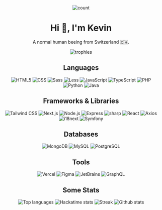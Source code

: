 <div align="center">

![count](https://komarev.com/ghpvc/?username=namelessproj&label=Profile%20views&color=0e75b6&style=flat)
# Hi 👋, I'm Kevin
A normal human beeing from Switzerland :switzerland:.

</div>



<div align="center">

![trophies](https://github-profile-trophy.vercel.app/?username=namelessproj)

</div>



<div align="center">

## Languages

![HTML5](https://img.shields.io/badge/Html5-E34F26?style=for-the-badge&logo=html5&logoColor=white)
![CSS](https://img.shields.io/badge/CSS-663399?style=for-the-badge&logo=css&logoColor=white)
![Sass](https://img.shields.io/badge/Sass-CC6699?style=for-the-badge&logo=sass&logoColor=white)
![Less](https://img.shields.io/badge/Less-1D365D?style=for-the-badge&logo=less&logoColor=white)
![JavaScript](https://img.shields.io/badge/JavaScript-F7DF1E?style=for-the-badge&logo=javascript&logoColor=black)
![TypeScript](https://img.shields.io/badge/TypeScript-3178C6?style=for-the-badge&logo=typescript&logoColor=white)
![PHP](https://img.shields.io/badge/PHP-777BB4?style=for-the-badge&logo=php&logoColor=white)
![Python](https://img.shields.io/badge/python-3670A0?style=for-the-badge&logo=python&logoColor=ffdd54)
![Java](https://img.shields.io/badge/java-ED8B00.svg?style=for-the-badge&logo=openjdk&logoColor=white)

</div>



<div align="center">

## Frameworks & Libraries

![Tailwind CSS](https://img.shields.io/badge/Tailwind_CSS-06B6D4?style=for-the-badge&logo=tailwindcss&logoColor=white)
![Next.js](https://img.shields.io/badge/Next.js-black?style=for-the-badge&logo=next.js)
![Node.js](https://img.shields.io/badge/Node.js-5FA04E?style=for-the-badge&logo=node.js&logoColor=white)
![Express](https://img.shields.io/badge/Express-black?style=for-the-badge&logo=express&logoColor=white)
![sharp](https://img.shields.io/badge/sharp-99CC00?style=for-the-badge&logo=sharp&logoColor=009900)
![React](https://img.shields.io/badge/React-61DAFB?style=for-the-badge&logo=react&logoColor=black)
![Axios](https://img.shields.io/badge/Axios-5A29E4?style=for-the-badge&logo=axios)
![i18next](https://img.shields.io/badge/i18next-26A69A?style=for-the-badge&logo=i18next&logoColor=white)
![Symfony](https://img.shields.io/badge/Symfony-black?style=for-the-badge&logo=symfony&logoColor=white)

</div>



<div align="center">

## Databases

![MongoDB](https://img.shields.io/badge/MongoDB-47A248?style=for-the-badge&logo=mongodb&logoColor=white)
![MySQL](https://img.shields.io/badge/MySQL-4479A1?style=for-the-badge&logo=mysql&logoColor=white)
![PostgreSQL](https://img.shields.io/badge/PostgeSQL-4169E1?style=for-the-badge&logo=postgresql&logoColor=white)
  
</div>



<div align="center">

## Tools

![Vercel](https://img.shields.io/badge/Vercel-black?style=for-the-badge&logo=vercel)
![Figma](https://img.shields.io/badge/Figma-F24E1E?style=for-the-badge&logo=figma&logoColor=white)
![JetBrains](https://img.shields.io/badge/JetBrains-black?style=for-the-badge&logo=jetbrains&logoColor=white)
![GraphQL](https://img.shields.io/badge/GraphQL-E10098?style=for-the-badge&logo=graphql)

</div>



<div align="center">

## Some Stats

![Top languages](https://github-readme-stats.vercel.app/api/top-langs?username=namelessproj&show_icons=true&locale=en&layout=compact&theme=dark)
![Hackatime stats](https://github-readme-stats.hackclub.dev/api/wakatime?username=7830&api_domain=hackatime.hackclub.com&theme=github_dark&custom_title=Hackatime+Stats&layout=compact&cache_seconds=0&langs_count=8)
![Streak](https://github-readme-streak-stats.herokuapp.com/?user=namelessproj&theme=dark&locale=en)
![Github stats](https://github-readme-stats.vercel.app/api?username=namelessproj&show_icons=true&locale=en&theme=dark)
  
</div>
